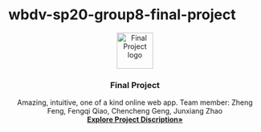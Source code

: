 # wbdv-sp20-group8-final-project

<p align="center">
  <a href="#">
    <img src="https://www.creativefabrica.com/wp-content/uploads/2019/06/Whiteboard-icon-by-ahlangraphic-580x386.jpg" alt="Final Project logo" width="72" height="72">
  </a>
</p>

<h3 align="center">Final Project</h3>

<p align="center">
  Amazing, intuitive, one of a kind online web app.
  Team member: Zheng Feng, Fengqi Qiao, Chencheng Geng, Junxiang Zhao
  <br>
  <a href="https://docs.google.com/document/d/1zP26OH2wtjAF34QS98H1Z4gI65xga73pcWquBBFPGLo/edit?usp=sharing"><strong>Explore Project Discription»</strong></a>
  <br>
<!--   <br>
  <a href="https://github.com/twbs/bootstrap/issues/new?template=bug.md">Report bug</a>
  ·
  <a href="https://github.com/twbs/bootstrap/issues/new?template=feature.md&labels=feature">Request feature</a>
  ·
  <a href="https://themes.getbootstrap.com/">Themes</a>
  ·
  <a href="https://blog.getbootstrap.com/">Blog</a> -->
</p>




